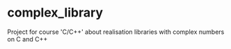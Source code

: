 # complex_library
Project for course 'C/C++' about realisation libraries with complex numbers on C and C++
